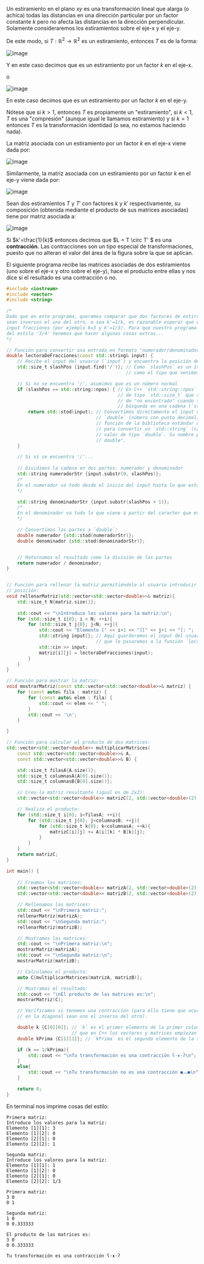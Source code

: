 Un estiramiento en el plano $xy$ es una transformación lineal que alarga (o achica) todas las distancias en una dirección particular por un factor constante $k$ pero no afecta las distancias en la dirección perpendicular. Solamente consideraremos los estiramientos sobre el eje-x y el eje-y.

De este modo, si $T:\mathbb{R}^2 \to \mathbb{R}^2$ es un estiramiento, entonces $T$ es de la forma:

![image](https://github.com/user-attachments/assets/7b3eb9d1-e7a5-4941-9b74-030fbb98a872)

Y en este caso decimos que es un estiramiento por un factor $k$ en el eje-x.

o 

![image](https://github.com/user-attachments/assets/bd3f31f5-e313-4434-bfeb-8a81ca14be3d)

En este caso decimos que es un estiramiento por un factor $k$ en el eje-y.

Nótese que si $k>1$, entonces $T$ es propiamente un "estiramiento", si $k<1$, $T$ es una "compresión" (aunque igual le llamamos estiramiento) y si $k=1$ entonces $T$ es la transformación identidad (o sea, no estamos haciendo nada).

La matriz asociada con un estiramiento por un factor $k$ en el eje-x viene dada por:

![image](https://github.com/user-attachments/assets/ffa9498c-d793-4fd2-b8a6-e38d5f1ed7ab)

Similarmente, la matriz asociada con un estiramiento por un factor $k$ en el eje-y viene dada por:

![image](https://github.com/user-attachments/assets/8c9336d9-c17c-4edd-858f-530436d83369)

Sean dos estiramientos $T$ y $T'$ con factores $k$ y $k'$ respectivamente, su composición (obtenida mediante el producto de sus matrices asociadas) tiene por matriz asociada a:

![image](https://github.com/user-attachments/assets/0f6f5968-a4e6-46ba-82d6-c01a79d30609)

Si $k'=\frac{1}{k}$ entonces decimos que $L = T \circ T' $ es una **contracción.** Las contracciones son un tipo especial de transformaciones, puesto que no alteran el valor del área de la figura sobre la que se aplican.

El siguiente programa recibe las matrices asociadas de dos estiramientos (uno sobre el eje-x y otro sobre el eje-y), hace el producto entre ellas y nos dice si el resultado es una contracción o no.
```c++
#include <iostream>
#include <vector>
#include <string>

/*
Dado que en este programa, queremos comparar que dos factores de estiramiento (k y k')
sean inversos el uno del otro, o sea k'=1/k, es razonable esperar que el usuario de por
input fracciones (por ejemplo k=3 y k'=1/3). Para que nuestro programa pueda leer cosas 
del estilo '3/4' tenemos que hacer algunas cosas extras...
*/

// Función para convertir una entrada en formato "numerador/denominador" a `double`
double lectoraDeFracciones(const std::string& input) {
    // Recibe el input del usuario (`input`) y encuentra la posición del caracter `/`
    std::size_t slashPos {input.find('/')}; // Como `slashPos` es un índice, lo definimos
                                            // como el tipo que venimos usando para índices.

    // Si no se encuentra '/', asumimos que es un número normal
    if (slashPos == std::string::npos) { // En C++ `std::string::npos``es un valor especial 
                                         // de tipo `std::size_t` que se usa como indicador
                                         // de "no encontrado" cuando se utiliza en una
                                         // búsqueda en una cadena (`std::string`).
        return std::stod(input); // Convertimos directamente el input del usuario en un tipo
                                 // `double` (número con punto decimal). `std::stood` es una 
                                 // función de la biblioteca estándar de C++ que se utiliza 
                                 // para convertir un `std::string` (cadena de texto) en un
                                 // valor de tipo `double`. Su nombre proviene de "string to
                                 // double".
    }

    // Si sí se encuentra '/'...
    
    // Dividimos la cadena en dos partes: numerador y denominador
    std::string numeradorStr {input.substr(0, slashPos)};
    /*
    En el numerador va todo desde el inicio del input hasta lo que está antes de '/'.
    */

    std::string denominadorStr {input.substr(slashPos + 1)}; 
    /*
    En el denominador va todo lo que viene a partir del caracter que está después de '/'.
    */

    // Convertimos las partes a `double`:
    double numerador {std::stod(numeradorStr)};
    double denominador {std::stod(denominadorStr)};


    // Retornamos el resultado como la división de las partes
    return numerador / denominador;
}    


// Función para rellenar la matriz permitiéndole al usuario introducir los valores de cada
// posición:
void rellenarMatriz(std::vector<std::vector<double>>& matriz){
    std::size_t N{matriz.size()}; 
    
    std::cout << "\nIntroduce los valores para la matriz:\n";
    for (std::size_t i{0}; i < N; ++i){
        for (std::size_t j{0}; j<N; ++j){
            std::cout << "Elemento [" << i+1 << "][" << j+1 << "]: ";
            std::string input{}; // Aquí guardaremos el input del usuario como un string 
                                 // que le pasaremos a la función `lectoraDeFracciones`.
            std::cin >> input;
            matriz[i][j] = lectoraDeFracciones(input);
        }
    } 
}

// Función para mostrar la matriz:
void mostrarMatriz(const std::vector<std::vector<double>>& matriz) {
    for (const auto& fila : matriz) {
        for (const auto& elem : fila) {
            std::cout << elem << " ";
        }
        std::cout << '\n';
    }

}

// Función para calcular el producto de dos matrices:
std::vector<std::vector<double>> multiplicarMatrices(
    const std::vector<std::vector<double>>& A,
    const std::vector<std::vector<double>>& B) {

    std::size_t filasA{A.size()};
    std::size_t columnasA{A[0].size()};
    std::size_t columnasB{B[0].size()};

    // Crea la matriz resultante (igual es de 2x2):
    std::vector<std::vector<double>> matrizC(2, std::vector<double>(2));

    // Realiza el producto:
    for (std::size_t i{0}; i<filasA; ++i){
        for (std::size_t j{0}; j<columnasB; ++j){
            for (std::size_t k{0}; k<columnasA; ++k){
                matrizC[i][j] += A[i][k] * B[k][j];
            }
        }
    }
    return matrizC;
}

int main() { 
    
    // Creamos las matrices:
    std::vector<std::vector<double>> matrizA(2, std::vector<double>(2));
    std::vector<std::vector<double>> matrizB(2, std::vector<double>(2));

    // Rellenamos las matrices:
    std::cout << "\nPrimera matriz:";
    rellenarMatriz(matrizA);
    std::cout << "\nSegunda matriz:";
    rellenarMatriz(matrizB);

    // Mostramos las matrices:
    std::cout << "\nPrimera matriz:\n";
    mostrarMatriz(matrizA);
    std::cout << "\nSegunda matriz:\n";
    mostrarMatriz(matrizB);

    // Calculamos el producto:
    auto C{multiplicarMatrices(matrizA, matrizB)};

    // Mostramos el resultado:
    std::cout << "\nEl producto de las matrices es:\n";
    mostrarMatriz(C);

    // Verificamos si tenemos una contracción (para ello tiene que ocurrir que los valores 
    // en la diagonal sean uno el inverso del otro).

    double k {C[0][0]}; // `k` es el primer elemento de la primer columna de `C` (recordemos 
                        // que en C++ los vectores y matrices empiezan sus índices en 0).
    double kPrima {C[1][1]}; // `kPrima` es el segundo elemento de la segunda columna de `C`.

    if (k == 1/kPrima){
        std::cout << "\nTu transformación es una contracción ʕ·ᴥ·ʔ\n";
    }
    else{
        std::cout << "\nTu transformación no es una contracción ●︿●\n";
    }

    return 0;
}
```
En terminal nos imprime cosas del estilo:
```
Primera matriz:
Introduce los valores para la matriz:
Elemento [1][1]: 3
Elemento [1][2]: 0
Elemento [2][1]: 0
Elemento [2][2]: 1

Segunda matriz:
Introduce los valores para la matriz:
Elemento [1][1]: 1
Elemento [1][2]: 0
Elemento [2][1]: 0
Elemento [2][2]: 1/3

Primera matriz:
3 0
0 1

Segunda matriz:
1 0
0 0.333333

El producto de las matrices es:
3 0
0 0.333333

Tu transformación es una contracción ʕ·ᴥ·ʔ
```

